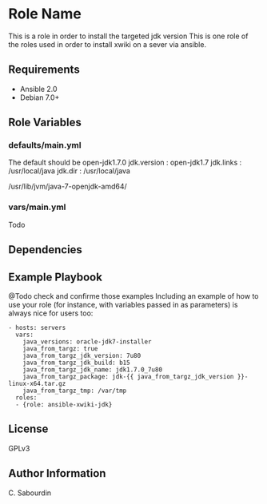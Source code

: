 Role Name
=========

This is a role in order to install the targeted jdk version
This is one role of the roles used in order to install xwiki on a sever via ansible.

Requirements
------------

- Ansible 2.0
- Debian 7.0+

Role Variables
--------------

### defaults/main.yml

The default should be open-jdk1.7.0
jdk.version : open-jdk1.7
jdk.links : /usr/local/java
jdk.dir : /usr/local/java 

/usr/lib/jvm/java-7-openjdk-amd64/

### vars/main.yml

Todo

Dependencies
------------

Example Playbook
----------------

@Todo check and confirme those examples
Including an example of how to use your role (for instance, with variables passed in as parameters) is always nice for users too:

    - hosts: servers 
      vars:
        java_versions: oracle-jdk7-installer
        java_from_targz: true
        java_from_targz_jdk_version: 7u80
        java_from_targz_jdk_build: b15
        java_from_targz_jdk_name: jdk1.7.0_7u80
        java_from_targz_package: jdk-{{ java_from_targz_jdk_version }}-linux-x64.tar.gz
        java_from_targz_tmp: /var/tmp
      roles:
      - {role: ansible-xwiki-jdk}
      

License
-------

GPLv3

Author Information
------------------
C. Sabourdin
